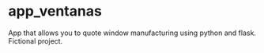 # app_ventanas
App that allows you to quote window manufacturing using python and flask. Fictional project.
